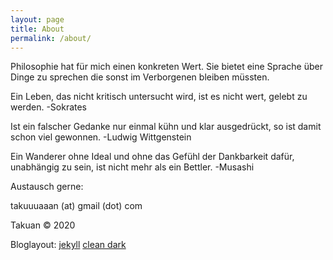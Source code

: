 ```yaml
---
layout: page
title: About
permalink: /about/
---
```


Philosophie hat für mich einen konkreten Wert. Sie bietet eine Sprache über Dinge zu sprechen die sonst im Verborgenen bleiben müssten.

Ein Leben, das nicht kritisch untersucht wird, ist es nicht wert, gelebt zu werden. -Sokrates

Ist ein falscher Gedanke nur einmal kühn und klar ausgedrückt, so ist damit schon viel gewonnen. -Ludwig Wittgenstein

Ein Wanderer ohne Ideal und ohne das Gefühl der Dankbarkeit dafür, unabhängig zu sein, ist nicht mehr als ein Bettler. -Musashi

Austausch gerne:

takuuuaaan (at) gmail (dot) com

Takuan © 2020

Bloglayout: [jekyll](https://jekyllrb.com) [clean dark](https://github.com/streetturtle/jekyll-clean-dark)